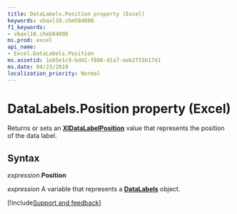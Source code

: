 ```yaml
---
title: DataLabels.Position property (Excel)
keywords: vbaxl10.chm584098
f1_keywords:
- vbaxl10.chm584098
ms.prod: excel
api_name:
- Excel.DataLabels.Position
ms.assetid: 1eb5e1c9-bdd1-f886-d1a7-aeb2f55b17d1
ms.date: 04/23/2019
localization_priority: Normal
---
```



# DataLabels.Position property (Excel)

Returns or sets an **[XlDataLabelPosition](Excel.XlDataLabelPosition.md)** value that represents the position of the data label.


## Syntax

_expression_.**Position**

_expression_ A variable that represents a **[DataLabels](Excel.DataLabels(object).md)** object.




[!include[Support and feedback](~/includes/feedback-boilerplate.md)]
